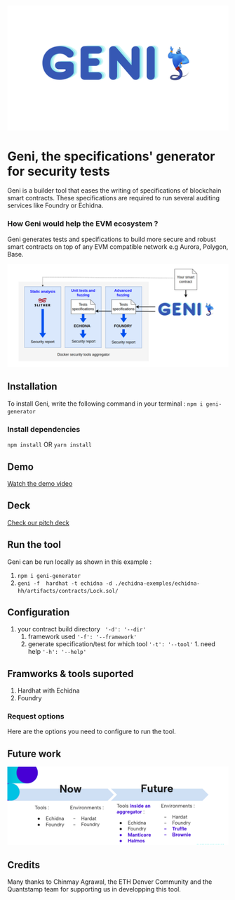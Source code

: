 ![Alt text](images/GENI_logo.png)


# Geni, the specifications' generator for security tests

Geni is a builder tool that eases the writing of specifications of blockchain smart contracts. These specifications are required to run several auditing services like Foundry or Echidna.

### How Geni would help the EVM ecosystem ? 
Geni generates tests and specifications to build more secure and robust smart contracts on top of any EVM compatible network e.g Aurora, Polygon, Base. 

![Alt text](images/GENI_workflow.png)


## Installation
To install Geni, write the following command in your terminal :
`npm i geni-generator`
### Install dependencies

`npm install` OR
`yarn install`

## Demo
[Watch the demo video](https://youtu.be/kG54qS-K494)
## Deck
[Check our pitch deck](https://docs.google.com/presentation/d/1yQO7OXldsKcUtCneC81B-d56zAjtq0304gge5fb0WKg/edit?usp=sharing)
## Run the tool
Geni can be run locally as shown in this example :
1. `npm i geni-generator`
2. `geni -f  hardhat -t echidna -d ./echidna-exemples/echidna-hh/artifacts/contracts/Lock.sol/`
   
## Configuration
1. your contract build directory ` '-d': '--dir'` 
   1. framework used         `'-f': '--framework'`
     1. generate specification/test for which tool       `'-t': '--tool'`
       1. need help     `'-h': '--help'` 
## Framworks & tools suported
1. Hardhat with Echidna 
2. Foundry
### Request options
Here are the options you need to configure to run the tool.
## Future work
   ![Alt text](images/roadmap.png)

## Credits
Many thanks to Chinmay Agrawal, the ETH Denver Community and the Quantstamp team for supporting us in developping this tool.